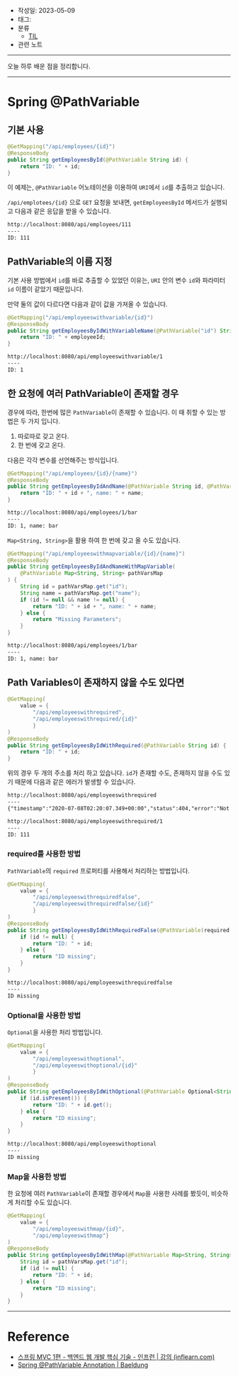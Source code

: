- 작성일: 2023-05-09
- 태그: 
- 분류
    - [TIL](TIL.md)
- 관련 노트

---

오늘 하루 배운 점을 정리합니다.

---
# Spring @PathVariable

## 기본 사용

```java
@GetMapping("/api/employees/{id}")
@ResponseBody
public String getEmployeesById(@PathVariable String id) {
    return "ID: " + id;
}
```

이 예제는, `@PathVariable` 어노테이션을 이용하여 `URI`에서 `id`를 추출하고 있습니다.

`/api/emplotees/{id}` 으로 `GET` 요청을 보내면, `getEmployeesById` 메서드가 실행되고 다음과 같은 응답을 받을 수 있습니다.

```xml
http://localhost:8080/api/employees/111 
---- 
ID: 111
```

## PathVariable의 이름 지정

기본 사용 방법에서 `id`를 바로 추출할 수 있었던 이유는, `URI` 안의 변수 `id`와 파라미터 `id` 이름이 같았기 때문입니다.

만약 둘의 값이 다르다면 다음과 같이 값을 가져올 수 있습니다.

```java
@GetMapping("/api/employeeswithvariable/{id}")
@ResponseBody
public String getEmployeesByIdWithVariableName(@PathVariable("id") String employeeId) {
    return "ID: " + employeeId;
}
```

```xml
http://localhost:8080/api/employeeswithvariable/1 
---- 
ID: 1
```

## 한 요청에 여러 PathVariable이 존재할 경우

경우에 따라, 한번에 많은 `PathVariable`이 존재할 수 있습니다. 이 때 취할 수 있는 방법은 두 가지 입니다.

1. 따로따로 갖고 온다.
2. 한 번에 갖고 온다.

다음은 각각 변수를 선언해주는 방식입니다.

```java
@GetMapping("/api/employees/{id}/{name}")
@ResponseBody
public String getEmployeesByIdAndName(@PathVariable String id, @PathVariable String name) {
    return "ID: " + id + ", name: " + name;
}
```

```xml
http://localhost:8080/api/employees/1/bar 
---- 
ID: 1, name: bar
```

`Map<String, String>`을 활용 하여 한 번에 갖고 올 수도 있습니다.

```java
@GetMapping("/api/employeeswithmapvariable/{id}/{name}")
@ResponseBody
public String getEmployeesByIdAndNameWithMapVariable(
    @PathVariable Map<String, String> pathVarsMap
) {
    String id = pathVarsMap.get("id");
    String name = pathVarsMap.get("name");
    if (id != null && name != null) {
        return "ID: " + id + ", name: " + name;
    } else {
        return "Missing Parameters";
    }
}
```

```xml
http://localhost:8080/api/employees/1/bar 
---- 
ID: 1, name: bar
```

## Path Variables이 존재하지 않을 수도 있다면


```java
@GetMapping(
    value = {  
        "/api/employeeswithrequired",  
        "/api/employeeswithrequired/{id}"
        }
)  
@ResponseBody  
public String getEmployeesByIdWithRequired(@PathVariable String id) {  
    return "ID: " + id;  
}
```

위의 경우 두 개의 주소를 처리 하고 있습니다. `id`가 존재할 수도, 존재하지 않을 수도 있기 때문에 다음과 같은 에러가 발생할 수 있습니다.

```xml
http://localhost:8080/api/employeeswithrequired 
----
{"timestamp":"2020-07-08T02:20:07.349+00:00","status":404,"error":"Not Found","message":"","path":"/api/employeeswithrequired"}

http://localhost:8080/api/employeeswithrequired/1
----
ID: 111
```

### required를 사용한 방법

`PathVariable`의 `required` 프로퍼티를 사용해서 처리하는 방법입니다.

```java
@GetMapping(
    value = {
        "/api/employeeswithrequiredfalse",
        "/api/employeeswithrequiredfalse/{id}"
        }
)
@ResponseBody
public String getEmployeesByIdWithRequiredFalse(@PathVariable(required = false) String id) {
    if (id != null) {
        return "ID: " + id;
    } else {
        return "ID missing";
    }
}
```

```xml
http://localhost:8080/api/employeeswithrequiredfalse 
---- 
ID missing
```

### Optional을 사용한 방법

`Optional`을 사용한 처리 방법입니다.

```java
@GetMapping(
    value = {
        "/api/employeeswithoptional",
        "/api/employeeswithoptional/{id}"
        }
)
@ResponseBody
public String getEmployeesByIdWithOptional(@PathVariable Optional<String> id) {
    if (id.isPresent()) {
        return "ID: " + id.get();
    } else {
        return "ID missing";
    }
}
```

```xml
http://localhost:8080/api/employeeswithoptional 
----
ID missing 
```

### Map을 사용한 방법

한 요청에 여러 `PathVariable`이 존재할 경우에서 `Map`을 사용한 사례를 봤듯이, 비슷하게 처리할 수도 있습니다.

```java
@GetMapping(
    value = {
        "/api/employeeswithmap/{id}",
        "/api/employeeswithmap"}
)
@ResponseBody
public String getEmployeesByIdWithMap(@PathVariable Map<String, String> pathVarsMap) {
    String id = pathVarsMap.get("id");
    if (id != null) {
        return "ID: " + id;
    } else {
        return "ID missing";
    }
}
```

---
# Reference

- [스프링 MVC 1편 - 백엔드 웹 개발 핵심 기술 - 인프런 | 강의 (inflearn.com)](https://www.inflearn.com/course/%EC%8A%A4%ED%94%84%EB%A7%81-mvc-1)
- [Spring @PathVariable Annotation | Baeldung](https://www.baeldung.com/spring-pathvariable)